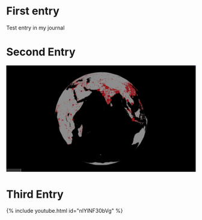 # First entry
Test entry in my journal

# Second Entry
![Globe of the earth with populations visualised](./images/earth_population.png)

# Third Entry
{% include youtube.html id="nlYlNF30bVg" %}